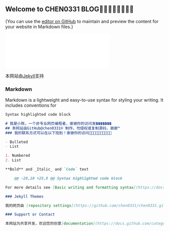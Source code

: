 ## Welcome to CHEN0331 BLOG🧡💛💚💙💜🤎🖤🤍
{You can use the [editor on GitHub](https://github.com/chen0331/chen0331.github.io/edit/main/index.md) to maintain and preview the content for your website in Markdown files.}
<iframe frameborder="no" border="0" marginwidth="0" marginheight="0" width=330 height=110 src="//music.163.com/outchain/player?type=0&id=7337143222&auto=1&height=90"></iframe>

本网站由[Jekyll](https://jekyllrb.com/)支持

### Markdown

Markdown is a lightweight and easy-to-use syntax for styling your writing. It includes conventions for

```markdown
Syntax highlighted code block

# 我是小陈，一个非专业网页编程者，谢谢你的访问发💲💲💲💲💲💲💲
## 本网站由GitHub@chen0331© 制作，勿侵权或复制源码，谢谢™
### 我的联系方式可以在以下找到！谢谢你的访问🤣🤣🤣🤣🤣🤣🤣🤣🤣🤣

- Bulleted
- List

1. Numbered
2. List

**Bold** and _Italic_ and `Code` text

	@@ -28,10 +25,8 @@ Syntax highlighted code block

For more details see [Basic writing and formatting syntax](https://docs.github.com/en/github/writing-on-github/getting-started-with-writing-and-formatting-on-github/basic-writing-and-formatting-syntax).

### Jekyll Themes

我的网页由 [repository settings](https://github.com/chen0331/chen0331.github.io/settings/pages)支持 The name of this theme is saved in the Jekyll `_config.yml` configuration file.

### Support or Contact

本网站为共享开发，欢迎您的创意[documentation](https://docs.github.com/categories/github-pages-basics/) GitHub [contact support](https://support.github.com/contact) 
